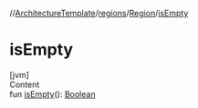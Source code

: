 //[ArchitectureTemplate](../../index.md)/[regions](../index.md)/[Region](index.md)/[isEmpty](is-empty.md)



# isEmpty  
[jvm]  
Content  
fun [isEmpty](is-empty.md)(): [Boolean](https://kotlinlang.org/api/latest/jvm/stdlib/kotlin/-boolean/index.html)  



